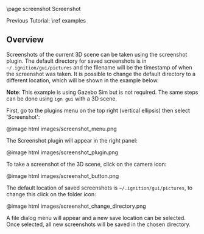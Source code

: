 \page screenshot Screenshot

Previous Tutorial: \ref examples

## Overview

Screenshots of the current 3D scene can be taken using the screenshot plugin.
The default directory for saved screenshots is in `~/.ignition/gui/pictures` and
the filename will be the timestamp of when the screenshot was taken.
It is possible to change the default directory to a different location, which will
be shown in the example below.

**Note**: This example is using Gazebo Sim but is not required.
The same steps can be done using `ign gui` with a 3D scene.

First, go to the plugins menu on the top right (vertical ellipsis) then select
'Screenshot':

@image html images/screenshot_menu.png

The Screenshot plugin will appear in the right panel:

@image html images/screenshot_plugin.png

To take a screenshot of the 3D scene, click on the camera icon:

@image html images/screenshot_button.png

The default location of saved screenshots is `~/.ignition/gui/pictures`, to change
this click on the folder icon:

@image html images/screenshot_change_directory.png

A file dialog menu will appear and a new save location can be selected.
Once selected, all new screenshots will be saved in the chosen directory.
